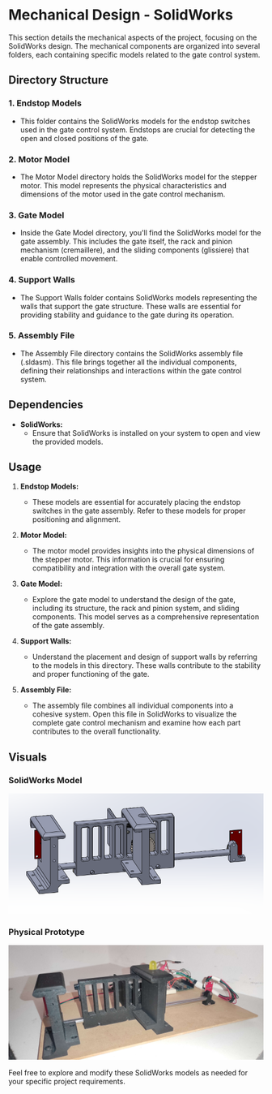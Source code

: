 # Mechanical Design - SolidWorks

This section details the mechanical aspects of the project, focusing on the SolidWorks design. The mechanical components are organized into several folders, each containing specific models related to the gate control system.

## Directory Structure

### 1. **Endstop Models**
   - This folder contains the SolidWorks models for the endstop switches used in the gate control system. Endstops are crucial for detecting the open and closed positions of the gate.

### 2. **Motor Model**
   - The Motor Model directory holds the SolidWorks model for the stepper motor. This model represents the physical characteristics and dimensions of the motor used in the gate control mechanism.

### 3. **Gate Model**
   - Inside the Gate Model directory, you'll find the SolidWorks model for the gate assembly. This includes the gate itself, the rack and pinion mechanism (cremaillere), and the sliding components (glissiere) that enable controlled movement.

### 4. **Support Walls**
   - The Support Walls folder contains SolidWorks models representing the walls that support the gate structure. These walls are essential for providing stability and guidance to the gate during its operation.

### 5. **Assembly File**
   - The Assembly File directory contains the SolidWorks assembly file (.sldasm). This file brings together all the individual components, defining their relationships and interactions within the gate control system.

## Dependencies

- **SolidWorks:**
  - Ensure that SolidWorks is installed on your system to open and view the provided models.

## Usage

1. **Endstop Models:**
   - These models are essential for accurately placing the endstop switches in the gate assembly. Refer to these models for proper positioning and alignment.

2. **Motor Model:**
   - The motor model provides insights into the physical dimensions of the stepper motor. This information is crucial for ensuring compatibility and integration with the overall gate system.

3. **Gate Model:**
   - Explore the gate model to understand the design of the gate, including its structure, the rack and pinion system, and sliding components. This model serves as a comprehensive representation of the gate assembly.

4. **Support Walls:**
   - Understand the placement and design of support walls by referring to the models in this directory. These walls contribute to the stability and proper functioning of the gate.

5. **Assembly File:**
   - The assembly file combines all individual components into a cohesive system. Open this file in SolidWorks to visualize the complete gate control mechanism and examine how each part contributes to the overall functionality.

## Visuals

### SolidWorks Model
![SolidWorks Model](
assets/model_solidworks.PNG)

### Physical Prototype
![Physical Prototype](assets/prototype.jpg)

Feel free to explore and modify these SolidWorks models as needed for your specific project requirements.
